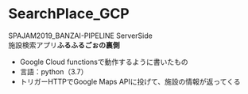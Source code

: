 # SearchPlace_GCP
SPAJAM2019_BANZAI-PIPELINE ServerSide  
施設検索アプリ**ふるふるごぉの裏側**
- Google Cloud functionsで動作するように書いたもの
- 言語：python（3.7）
- トリガーHTTPでGoogle Maps APIに投げて、施設の情報が返ってくる
